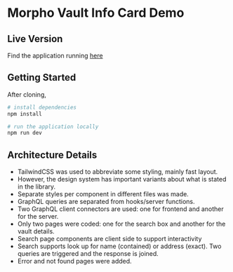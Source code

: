 # Morpho Vault Info Card Demo

## Live Version
Find the application running [here](https://morpho-vault-info-card.vercel.app/)

## Getting Started

After cloning,

```bash
# install dependencies
npm install

# run the application locally
npm run dev
```

## Architecture Details

- TailwindCSS was used to abbreviate some styling, mainly fast layout.
- However, the design system has important variants about what is stated in the
  library.
- Separate styles per component in different files was made.
- GraphQL queries are separated from hooks/server functions.
- Two GraphQL client connectors are used: one for frontend and another for the
  server.
- Only two pages were coded: one for the search box and another for the vault
  details.
- Search page components are client side to support interactivity
- Search supports look up for name (contained) or address (exact). Two queries
  are triggered and the response is joined.
- Error and not found pages were added.
